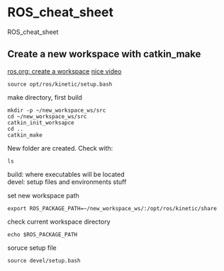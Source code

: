 # ROS_cheat_sheet
ROS_cheat_sheet

## Create a new workspace with catkin_make
[ros.org: create a workspace](http://wiki.ros.org/catkin/Tutorials/create_a_workspace)
[nice video](https://www.youtube.com/watch?v=7QgjR6m-0KM)

```
source opt/ros/kinetic/setup.bash
```

make directory, first build
```
mkdir -p ~/new_workspace_ws/src
cd ~/new_workspace_ws/src
catkin_init_worksapce
cd ..
catkin_make
```
New folder are created. Check with:
```
ls
``` 
build: where executables will be located  
devel: setup files and environments stuff

set new workspace path
```
export ROS_PACKAGE_PATH=~/new_workspace_ws/:/opt/ros/kinetic/share
```
check current workspace directory
```
echo $ROS_PACKAGE_PATH
```
soruce setup file
```
source devel/setup.bash
```
